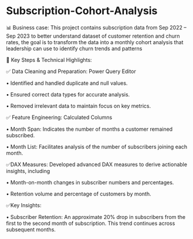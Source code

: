 # Subscription-Cohort-Analysis

📊 Business case: This project contains subscription data from Sep 2022 – Sep 2023 to better understand dataset of customer retention and churn rates, the goal is to transform the data into a monthly cohort analysis that leadership can use to identify churn trends and patterns

🔹 Key Steps & Technical Highlights:

✅ Data Cleaning and Preparation: Power Query Editor

•	Identified and handled duplicate and null values.

•	Ensured correct data types for accurate analysis.

•	Removed irrelevant data to maintain focus on key metrics.

✅ Feature Engineering: Calculated Columns

•	Month Span: Indicates the number of months a customer remained subscribed.

•	Month List: Facilitates analysis of the number of subscribers joining each month.

✅DAX Measures: Developed advanced DAX measures to derive actionable insights, including

•	Month-on-month changes in subscriber numbers and percentages.

•	Retention volume and percentage of customers by month.

✅Key Insights:

•	Subscriber Retention: An approximate 20% drop in subscribers from the first to the second month of subscription. This trend continues across subsequent months.

